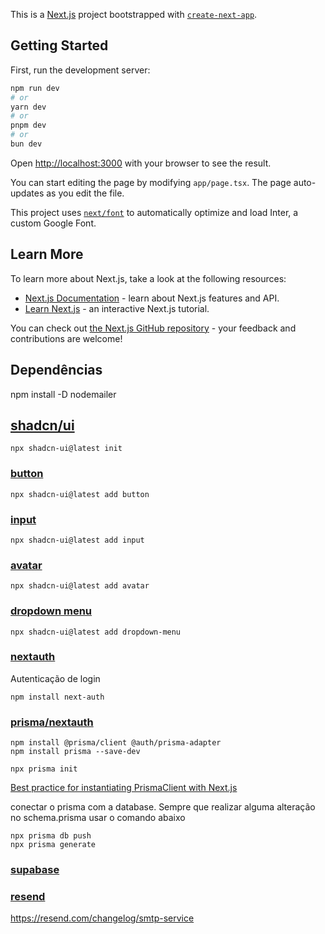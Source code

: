 This is a [Next.js](https://nextjs.org/) project bootstrapped with [`create-next-app`](https://github.com/vercel/next.js/tree/canary/packages/create-next-app).

## Getting Started

First, run the development server:

```bash
npm run dev
# or
yarn dev
# or
pnpm dev
# or
bun dev
```

Open [http://localhost:3000](http://localhost:3000) with your browser to see the result.

You can start editing the page by modifying `app/page.tsx`. The page auto-updates as you edit the file.

This project uses [`next/font`](https://nextjs.org/docs/basic-features/font-optimization) to automatically optimize and load Inter, a custom Google Font.

## Learn More

To learn more about Next.js, take a look at the following resources:

- [Next.js Documentation](https://nextjs.org/docs) - learn about Next.js features and API.
- [Learn Next.js](https://nextjs.org/learn) - an interactive Next.js tutorial.

You can check out [the Next.js GitHub repository](https://github.com/vercel/next.js/) - your feedback and contributions are welcome!

## Dependências

npm install -D nodemailer

## [shadcn/ui](https://ui.shadcn.com/)

```
npx shadcn-ui@latest init
```

### [button](https://ui.shadcn.com/docs/components/button)

```
npx shadcn-ui@latest add button
```

### [input](https://ui.shadcn.com/docs/components/input)

```
npx shadcn-ui@latest add input
```

### [avatar](https://ui.shadcn.com/docs/components/avatar)

```
npx shadcn-ui@latest add avatar
```

### [dropdown menu](https://ui.shadcn.com/docs/components/dropdown-menu)

```
npx shadcn-ui@latest add dropdown-menu
```

### [nextauth](https://next-auth.js.org/getting-started/example)

<p>Autenticação de login</p>

```
npm install next-auth
```

### [prisma/nextauth](https://authjs.dev/reference/adapter/prisma?_gl=1*v9mulu*_gcl_au*NDkwMjk4MTE4LjE3MDQ0ODUyNjY.)

```
npm install @prisma/client @auth/prisma-adapter
npm install prisma --save-dev
```

```
npx prisma init
```

[Best practice for instantiating PrismaClient with Next.js](https://www.prisma.io/docs/orm/more/help-and-troubleshooting/help-articles/nextjs-prisma-client-dev-practices)

conectar o prisma com a database. Sempre que realizar alguma alteração no schema.prisma usar o comando abaixo

```
npx prisma db push
npx prisma generate
```

### [supabase]()

### [resend](https://resend.com/home)

https://resend.com/changelog/smtp-service
